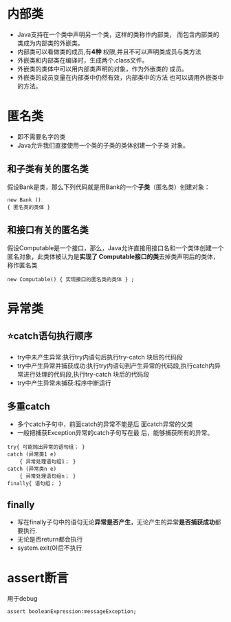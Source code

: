 # 内部类
- Java支持在一个类中声明另一个类，这样的类称作内部类， 而包含内部类的类成为内部类的外嵌类。
- 内部类可以看做类的成员,有**4种** 权限,并且不可以声明类成员与类方法
- 外嵌类和内部类在编译时，生成两个.class文件。
- 外嵌类的类体中可以用内部类声明的对象，作为外嵌类的 成员。
- 外嵌类的成员变量在内部类中仍然有效，内部类中的方法 也可以调用外嵌类中的方法。

# 匿名类
- 即不需要名字的类
- Java允许我们直接使用一个类的子类的类体创建一个子类 对象。
## 和子类有关的匿名类
假设Bank是类，那么下列代码就是用Bank的一个**子类**（匿名类）创建对象： 
```
new Bank ()
{ 匿名类的类体 }
```
## 和接口有关的匿名类
假设Computable是一个接口，那么，Java允许直接用接口名和一个类体创建一个匿名对象，此类体被认为是**实现了 Computable接口的类**去掉类声明后的类体，称作匿名类

```
new Computable() { 实现接口的匿名类的类体 } ;

```
# 异常类
## ⭐catch语句执行顺序

- try中未产生异常:执行try内语句后执行try-catch 块后的代码段
- try中产生异常并捕获成功:执行try内语句到产生异常的代码段,执行catch内异常进行处理的代码段,执行try-catch 块后的代码段
- try中产生异常未捕获:程序中断运行

## 多重catch
- 多个catch子句中，前面catch的异常不能是后 面catch异常的父类
- 一般把捕获Exception异常的catch子句写在最 后，能够捕获所有的异常。
```
try{ 可能抛出异常的语句组； }
catch (异常类1 e)
	{ 异常处理语句组1； }
catch (异常类n e)
	{ 异常处理语句组n； }
finally{ 语句组； }
```

## finally
- 写在finally子句中的语句无论**异常是否产生**，无论产生的异常**是否捕获成功**都要执行.
- 无论是否return都会执行
- system.exit(0)后不执行

# assert断言
用于debug

```
assert booleanExpression:messageException;
```

